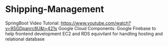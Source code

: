 # Shipping-Management
SpringBoot Video Tutorial: https://www.youtube.com/watch?v=9SGDpanrc8U&t=421s
Google Cloud Components:
Google Firebase to help frontend development
EC2 and RDS equivilant for handling hosting and relational database
